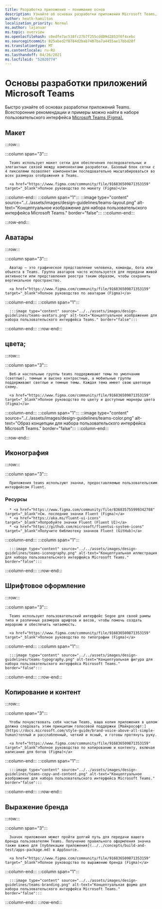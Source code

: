 ```yaml
---
title: Разработка приложения — понимание основ
description: Узнайте об основах разработки приложения Microsoft Teams, включая макет, цветовую схему и другие.
author: heath-hamilton
localization_priority: Normal
ms.author: lajanuar
ms.topic: overview
ms.openlocfilehash: c0edfe7ac538fc27b7f255cdd09d2853f6f4cebc
ms.sourcegitcommit: 825abed2f8784d2bab7407ba7a4455ae17bbd28f
ms.translationtype: MT
ms.contentlocale: ru-RU
ms.lasthandoff: 04/26/2021
ms.locfileid: "52020774"
---
```

# <a name="microsoft-teams-app-design-fundamentals"></a>Основы разработки приложений Microsoft Teams

Быстро узнайте об основах разработки приложений Teams. Всесторонние рекомендации и примеры можно найти в наборе пользовательского интерфейса <a href="https://www.figma.com/community/file/916836509871353159" target="_blank">Microsoft Teams (Figma).</a>

## <a name="layout"></a>Макет

:::row:::

   :::column span="3":::

      Teams использует макет сетки для обеспечения последовательных и элегантных связей между компонентами разработки. Базовый блок сетки с 4 пикселями позволяет компонентам последовательно масштабироваться во всех размерах отображения в Teams.

      <a href="https://www.figma.com/community/file/916836509871353159" target="_blank">Полное руководство по макету (Figma)</a>

   :::column-end:::
   :::column span="1":::
      :::image type="content" source="../../assets/images/design-guidelines/teams-layout.png" alt-text="Концептуальное изображение для набора пользовательского интерфейса Microsoft Teams." border="false":::
   :::column-end:::

:::row-end:::

## <a name="avatars"></a>Аватары

:::row:::

   :::column span="3":::

      Аватар — это графическое представление человека, команды, бота или объекта в Teams. Группа аватаров часто используется для передачи живой активности или представления реестра таким образом, чтобы сохранить вертикальное пространство. 

      <a href="https://www.figma.com/community/file/916836509871353159" target="_blank">Полное руководство по аватарам (Figma)</a>

   :::column-end:::
   :::column span="1":::

      :::image type="content" source="../../assets/images/design-guidelines/teams-avatars.png" alt-text="Концептуальное изображение для набора пользовательского интерфейса Teams." border="false":::

   :::column-end:::
:::row-end:::

## <a name="colors"></a>цвета;

:::row:::

   :::column span="3":::

      Веб-и настольные группы teams поддерживают темы по умолчанию (светлые), темные и высоко контрастные, а мобильные группы поддерживают светлые и темные темы. Каждая тема имеет свою цветовую схему.

      <a href="https://www.figma.com/community/file/916836509871353159" target="_blank">Полное руководство по цвету и доступные маркеры цвета (Figma)</a>

   :::column-end:::
   :::column span="1":::
      :::image type="content" source="../../assets/images/design-guidelines/teams-color.png" alt-text="Образ концепции для набора пользовательского интерфейса Microsoft Teams." border="false":::
   :::column-end:::

:::row-end:::

## <a name="iconography"></a>Иконография

:::row:::

   :::column span="3":::

      Приложения teams используют значки, предоставляемые пользовательским интерфейсом Fluent.

### <a name="resources"></a>Ресурсы

      * <a href="https://www.figma.com/community/file/836835755999342788" target="_blank">См. последние значки Fluent (Figma)</a>
      * <a href="https://aka.ms/fluent-ui-icons" target="_blank">Попробуйте значки Fluent (Fluent UI)</a>
      * <a href="https://github.com/microsoft/fluentui-system-icons" target="_blank">Получите библиотеку значков Fluent (GitHub)</a>

   :::column-end:::
   :::column span="1":::

      :::image type="content" source="../../assets/images/design-guidelines/teams-iconography.png" alt-text="Концептуальная иллюстрация для набора пользовательского интерфейса Microsoft Teams." border="false":::

   :::column-end:::
:::row-end:::

## <a name="typography"></a>Шрифтовое оформление

:::row:::

   :::column span="3":::

      Teams использует пользовательский интерфейс Segoe для своей рампы типа и различных размеров шрифтов и весов, чтобы помочь создать иерархию и обеспечить читаемость.

      <a href="https://www.figma.com/community/file/916836509871353159" target="_blank">Полное руководство по типографии (Figma)</a>

   :::column-end:::
   :::column span="1":::

      :::image type="content" source="../../assets/images/design-guidelines/teams-typography.png" alt-text="Концептуальная фигура для набора пользовательского интерфейса Microsoft Teams." border="false":::

   :::column-end:::
:::row-end:::

## <a name="copy-and-content"></a>Копирование и контент

:::row:::

   :::column span="3":::

      Чтобы почувствовать себя частью Teams, ваша копия приложения в целом должна следовать этим принципам голосовой поддержки [Майкрософт:](https://docs.microsoft.com/style-guide/brand-voice-above-all-simple-human)теплый и расслабленный, четкий и ясный, и готовы протянуть руку.

      <a href="https://www.figma.com/community/file/916836509871353159" target="_blank">Полное руководство по копированию и контенту, включая написание для ботов (Figma)</a>

   :::column-end:::
   :::column span="1":::

      :::image type="content" source="../../assets/images/design-guidelines/teams-copy-and-content.png" alt-text="Концептуальное изображение для набора пользовательского интерфейса Microsoft Teams." border="false":::

   :::column-end:::
:::row-end:::

## <a name="brand-expression"></a>Выражение бренда

:::row:::

   :::column span="3":::

      Значок приложения может пройти долгий путь для передачи вашего бренда пользователям Teams. Получение правильного оформления значка также важно для [публикации приложения](../../concepts/build-and-test/apps-package.md) в AppSource.

      <a href="https://www.figma.com/community/file/916836509871353159" target="_blank">Полное руководство по выражению бренда (Figma)</a>

   :::column-end:::
   :::column span="1":::

      :::image type="content" source="../../assets/images/design-guidelines/teams-branding.png" alt-text="Концептуальная форма для набора пользовательского интерфейса Microsoft Teams." border="false":::

   :::column-end:::
:::row-end:::
